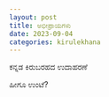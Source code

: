 ```yaml
---
layout: post
title: ಅಭೀಪ್ರಾಯಗಳು
date: 2023-09-04
categories: kirulekhana
---
```


ಕನ್ನಡ ಕಿರುಬರಹದ ಉದಾಹರಣೆ

ಹೀಗೂ ಉಂಟೆ?